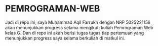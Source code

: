 # PEMROGRAMAN-WEB

Jadi di repo ini, saya Muhammad Aqil Farrukh dengan NRP 5025221158 akan menunjukkan progress selama mengikuti kuliah Pemrograman Web kelas G.
Dan di repo ini akan berisi tugas tugas tiap pertemuan yang menunjukkan progress saya selama berkuliah di matkul ini.
